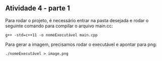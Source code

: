 ## Atividade 4 - parte 1

Para rodar o projeto, é necessário entrar na pasta desejada e rodar o seguinte comando para compilar o arquivo main.cc:

```
g++ -std=c++11 -o nomeExecutável main.cpp
```

Para gerar a imagem, precisamos rodar o executável e apontar para png:

```
./nomeExecutável > image.png

```
